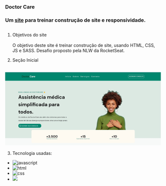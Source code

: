 ### **Doctor Care**

### Um [site](https://doctorscare.netlify.app/) para treinar construção de site e responsividade.

##

1. Objetivos do site<br><br>
O objetivo deste site é treinar construção de site, usando HTML, CSS, JS e SASS.
Desafio proposto pela NLW da RocketSeat.

2. Seção Inicial<br><br>
<img src="img/home.jpg" alt="home do site"> 

3. Tecnologia usadas: <br>

* <img src="https://img.shields.io/badge/JavaScript-F7DF1E?style=for-the-badge&logo=javascript&logoColor=black" alt="javascript"><br>
* <img src="https://img.shields.io/badge/HTML5-E34F26?style=for-the-badge&logo=html5&logoColor=white" alt="html"><br>
* <img src="https://img.shields.io/badge/CSS3-1572B6?style=for-the-badge&logo=css3&logoColor=white" alt="css"><br>
* <img src="https://img.shields.io/badge/Sass-CC6699?style=for-the-badge&logo=sass&logoColor=white">